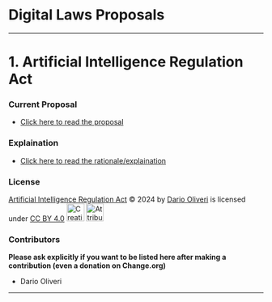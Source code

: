 # Digital Laws Proposals

__________

# 1. Artificial Intelligence Regulation Act

### Current Proposal

- [Click here to read the proposal](https://github.com/Darelbi/Digital-Laws-Proposal/tree/main/Artificial%20Intelligence%20Regulation%20Act/AI%20Act)
	
### Explaination

- [Click here to read the rationale/explaination](https://github.com/Darelbi/Digital-Laws-Proposal/tree/main/Artificial%20Intelligence%20Regulation%20Act)
	
### License

[Artificial Intelligence Regulation Act](https://github.com/Darelbi/Digital-Laws-Proposal/tree/main/Artificial%20Intelligence%20Regulation%20Act/AI%20Act) © 2024 by [Dario Oliveri](https://github.com/Darelbi) 
is licensed under [CC BY 4.0](https://creativecommons.org/licenses/by/4.0/?ref=chooser-v1) <img src="https://mirrors.creativecommons.org/presskit/icons/cc.svg?ref=chooser-v1" alt="Creative Commons" width="35" height="35"> <img src="https://mirrors.creativecommons.org/presskit/icons/by.svg?ref=chooser-v1" alt="Attribution" width="35" height="35">

### Contributors

**Please ask explicitly if you want to be listed here after making a contribution (even a donation on Change.org)**

- Dario Oliveri

__________ 
